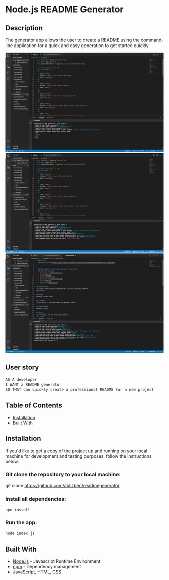 # Node.js README Generator

## Description

The generator app allows the user to create a README using the command-line application for a quick and easy generation to get started quickly.

![](Choices_Screenshot.png)
![](NpmInstall_Screenshot.png)
![](ReadMe_Screenshot.png)

## User story

``` 
AS A developer
I WANT a README generator
SO THAT can quickly create a professional README for a new project

```

## Table of Contents
            
* [Installation](#Installation)
* [Built With](#Usage) 


## Installation

If you'd like to get a copy of the project up and running on your local machine for development and testing purposes, follow the instructions below.

### Git clone the repository to your local machine:

 git clone https://github.com/ablizben/readmegenerator


### Install all dependencies:

    npm install

### Run the app:

    node index.js

## Built With

- [Node.js](https://nodejs.org/en/) - Javascript Runtime Environment
- [npm](https://www.npmjs.com/) - Dependency management
- JavaScript, HTML, CSS
